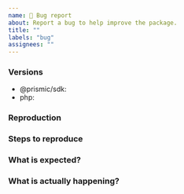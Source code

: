 ```yaml
---
name: 🚨 Bug report
about: Report a bug to help improve the package.
title: ""
labels: "bug"
assignees: ""
---
```


### Versions

-   @prismic/sdk: <!-- ex: v5.3.0 -->
-   php: <!-- ex: v8.3.12 -->

### Reproduction

<!-- If possible link to a minimal test case, without a reproduction, it is so hard to address problems -->

### Steps to reproduce

<!-- If possible, please provide exact steps to reproduce the issue. -->

### What is expected?

<!-- Please provide a clear and concise description of what you expected to happen. -->

### What is actually happening?

<!-- Please provide a clear and concise description of what actually happens. -->
